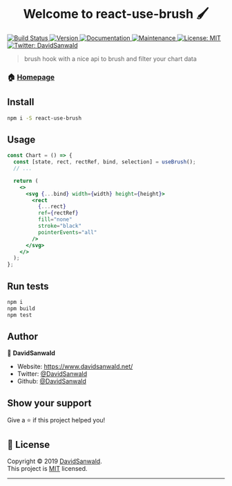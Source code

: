 <h1 align="center">Welcome to react-use-brush 🖌</h1>
<p>
  <a href="https://github.com/DavidSanwald/react-use-brush/workflows/build/badge.svg" target="_blank">
    <img alt="Build Status" src="https://github.com/DavidSanwald/react-use-brush/workflows/build/badge.svg">
  </a>
  <a href="https://www.npmjs.com/package/react-use-brush" target="_blank">
    <img alt="Version" src="https://img.shields.io/npm/v/react-use-brush.svg">
  </a>
  <a href="https://github.com/DavidSanwald/react-use-brush#readme" target="_blank">
    <img alt="Documentation" src="https://img.shields.io/badge/documentation-yes-brightgreen.svg" />
  </a>
  <a href="https://github.com/DavidSanwald/react-use-brush/graphs/commit-activity" target="_blank">
    <img alt="Maintenance" src="https://img.shields.io/badge/Maintained%3F-yes-green.svg" />
  </a>
  <a href="https://github.com/DavidSanwald/react-use-brush/blob/master/LICENSE" target="_blank">
    <img alt="License: MIT" src="https://img.shields.io/github/license/DavidSanwald/react-use-brush" />
  </a>
  <a href="https://twitter.com/DavidSanwald" target="_blank">
    <img alt="Twitter: DavidSanwald" src="https://img.shields.io/twitter/follow/DavidSanwald.svg?style=social" />
  </a>
</p>

> brush hook with a nice api to brush and filter your chart data

### 🏠 [Homepage](https://github.com/DavidSanwald/react-use-brush)

## Install

```sh
npm i -S react-use-brush
```

## Usage

```jsx
const Chart = () => {
  const [state, rect, rectRef, bind, selection] = useBrush();
  // ...

  return (
    <>
      <svg {...bind} width={width} height={height}>
        <rect
          {...rect}
          ref={rectRef}
          fill="none"
          stroke="black"
          pointerEvents="all"
        />
      </svg>
    </>
  );
};
```

## Run tests

```sh
npm i
npm build
npm test
```

## Author

👤 **DavidSanwald**

- Website: https://www.davidsanwald.net/
- Twitter: [@DavidSanwald](https://twitter.com/DavidSanwald)
- Github: [@DavidSanwald](https://github.com/DavidSanwald)

## Show your support

Give a ⭐️ if this project helped you!

## 📝 License

Copyright © 2019 [DavidSanwald](https://github.com/DavidSanwald).<br />
This project is [MIT](https://github.com/DavidSanwald/react-use-brush/blob/master/LICENSE) licensed.

---
